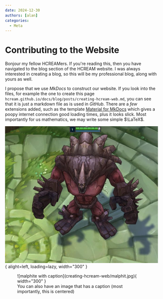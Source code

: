```yaml
---
date: 2024-12-30
authors: [alan]
categories:
  - Meta
---
```


# Contributing to the Website

Bonjour my fellow HCREAMers. If you're reading this, then you have navigated to the blog section of the HCREAM website. I was always interested in creating a blog, so this will be my professional blog, along with yours as well.

I propose that we use _MkDocs_ to construct our website. If you look into the files, for example the one to create this page `hcream.github.io/docs/blog/posts/creating-hcream-web.md`, you can see that it is just a markdown file as is used in _GitHub_. There are a _few_ extensions added, such as the template [Material for MkDocs](https://squidfunk.github.io/mkdocs-material/reference/) which gives a poopy internet connection good loading times, plus it looks slick. Most importantly for us mathematics, we may write some simple $\LaTeX$.

![malphite](creating-hcream-web/malphit.jpg){ alight=left, loading=lazy, width="300" }
<figure markdown="span">
  ![malphite with caption](creating-hcream-web/malphit.jpg){ width="300" }
  <figcaption>You can also have an image that has a caption (most importantly, this is centered)</figcaption>
</figure>
